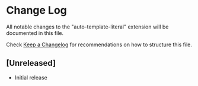 # Change Log

All notable changes to the "auto-template-literal" extension will be documented in this file.

Check [Keep a Changelog](http://keepachangelog.com/) for recommendations on how to structure this file.

## [Unreleased]

- Initial release